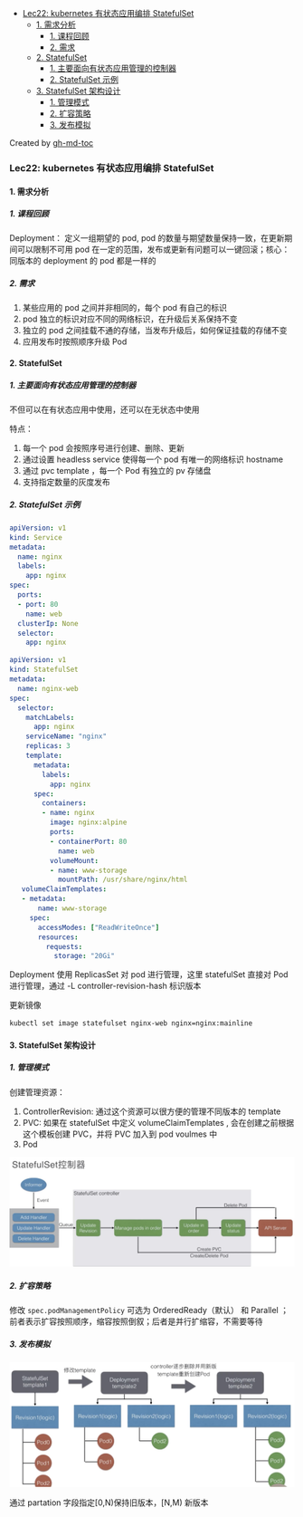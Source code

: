 * [Lec22: kubernetes 有状态应用编排 StatefulSet](#lec22-kubernetes-有状态应用编排-statefulset)
   * [1. 需求分析](#1-需求分析)
      * [1. 课程回顾](#1-课程回顾)
      * [2. 需求](#2-需求)
   * [2. StatefulSet](#2-statefulset)
      * [1. 主要面向有状态应用管理的控制器](#1-主要面向有状态应用管理的控制器)
      * [2. StatefulSet 示例](#2-statefulset-示例)
   * [3. StatefulSet 架构设计](#3-statefulset-架构设计)
      * [1. 管理模式](#1-管理模式)
      * [2. 扩容策略](#2-扩容策略)
      * [3. 发布模拟](#3-发布模拟)

Created by [gh-md-toc](https://github.com/ekalinin/github-markdown-toc)

### Lec22: kubernetes 有状态应用编排 StatefulSet

#### 1. 需求分析

##### 1. 课程回顾

Deployment： 定义一组期望的  pod, pod 的数量与期望数量保持一致，在更新期间可以限制不可用 pod 在一定的范围，发布或更新有问题可以一键回滚；核心：同版本的 deployment 的 pod 都是一样的

##### 2. 需求

1. 某些应用的 pod 之间并非相同的，每个 pod 有自己的标识
2. pod 独立的标识对应不同的网络标识，在升级后关系保持不变
3. 独立的 pod 之间挂载不通的存储，当发布升级后，如何保证挂载的存储不变
4. 应用发布时按照顺序升级 Pod

#### 2. StatefulSet

##### 1. 主要面向有状态应用管理的控制器

不但可以在有状态应用中使用，还可以在无状态中使用

特点：

1. 每一个 pod 会按照序号进行创建、删除、更新
2. 通过设置 headless service 使得每一个 pod 有唯一的网络标识 hostname
3. 通过 pvc template ，每一个 Pod 有独立的 pv 存储盘
4. 支持指定数量的灰度发布

##### 2. StatefulSet 示例

```yaml
apiVersion: v1
kind: Service
metadata:
  name: nginx
  labels:
    app: nginx
spec:
  ports:
  - port: 80
    name: web
  clusterIp: None
  selector: 
    app: nginx
```

```yaml
apiVersion: v1
kind: StatefulSet
metadata:
  name: nginx-web
spec:
  selector:
    matchLabels:
      app: nginx
    serviceName: "nginx"
    replicas: 3
    template:
      metadata:
        labels:
          app: nginx
      spec:
        containers:
        - name: nginx
          image: nginx:alpine
          ports:
          - containerPort: 80
            name: web
          volumeMount: 
          - name: www-storage
            mountPath: /usr/share/nginx/html
   volumeClaimTemplates:
   - metadata: 
       name: www-storage
     spec:
       accessModes: ["ReadWriteOnce"]
       resources:
         requests:
           storage: "20Gi"
```

Deployment 使用 ReplicasSet 对 pod 进行管理，这里 statefulSet 直接对 Pod 进行管理，通过 -L controller-revision-hash 标识版本

更新镜像 

```bash
kubectl set image statefulset nginx-web nginx=nginx:mainline
```

#### 3. StatefulSet 架构设计

##### 1. 管理模式

创建管理资源：

1. ControllerRevision: 通过这个资源可以很方便的管理不同版本的 template
2. PVC: 如果在 statefulSet 中定义 volumeClaimTemplates , 会在创建之前根据这个模板创建 PVC，并将 PVC 加入到 pod voulmes 中
3. Pod

![image-20191201164610355](./images/image-20191201164610355.png)

##### 2. 扩容策略

修改 `spec.podManagementPolicy` 可选为 OrderedReady（默认） 和 Parallel ；前者表示扩容按照顺序，缩容按照倒叙；后者是并行扩缩容，不需要等待

##### 3. 发布模拟

![image-20191201165334194](./images/image-20191201165334194.png)

通过 partation 字段指定[0,N)保持旧版本，[N,M) 新版本
